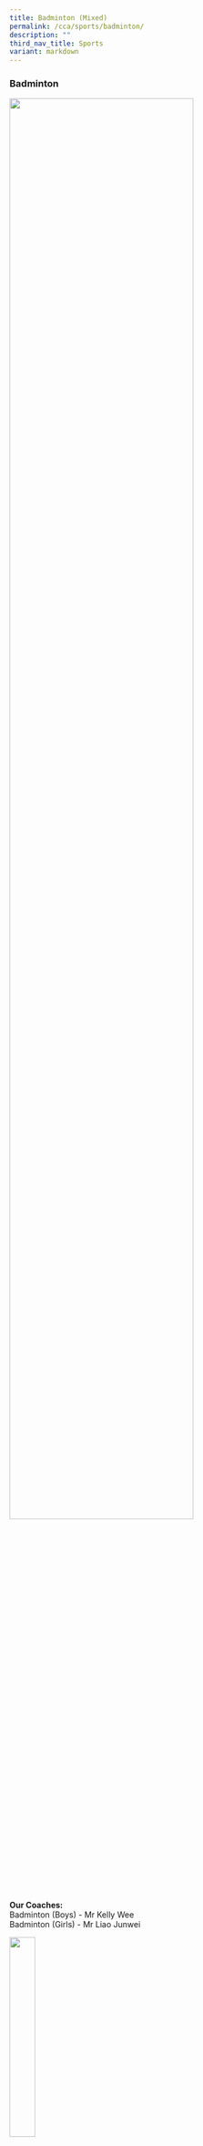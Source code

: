 ```yaml
---
title: Badminton (Mixed)
permalink: /cca/sports/badminton/
description: ""
third_nav_title: Sports
variant: markdown
---
```

<h3>Badminton</h3>
<div class="isomer-image-wrapper">
<img style="width:80%" height="auto" width="100%" src="/images/cca15.gif">
</div>
<p>
<br>
</p>
<p><strong>Our Coaches:</strong>
<br>Badminton (Boys) - Mr Kelly Wee
<br>Badminton (Girls) - Mr Liao Junwei</p>
<div class="isomer-image-wrapper">
<img style="width:30%" height="auto" width="100%" src="/images/CCA/Sports/badminton%20coach%20photo.JPG">
</div>
<p><a href="/files/CCA/Coach%20%20%20Personal%20Achievements/Personal%20Achievements/fmss%20badminton%20coach_liao%20junwei_personal%20achievements.pdf" rel="noopener noreferrer nofollow" target="_blank">Personal Achievements</a>
<br>
<br>
</p>
<ul>
<li>
<p>Details</p>
<p><strong>Training Days &amp; Time:</strong>
<br>
<br>Girls:
<br>Monday : 3.00 pm - 5.30 pm (Sec 1 &amp; 2)&nbsp;
<br>Wednesday: 3.00 pm - 5.30 pm (Sec 3 &amp; 4)
<br>Friday: 2.00 pm - 4.00 pm (Sec 1 &amp; 2) &amp; 3.30 pm - 5.30 pm (Sec
3 &amp; 4)
<br>
<br>
</p>
<p>Boys:
<br>Wednesday: 3.00 pm - 5.30 pm
<br>Friday: 2.30 pm - 5.00 pm
<br>
<br>
</p>
<p><strong>Teachers In Charge:</strong>
<br>
<br>Girls:
<br>Ms Thio Lay Hong (I/C)
<br>Mdm Yee Suet Fong Dawn
<br>
<br>
</p>
<p>Boys:
<br>Mrs Jean Ho (I/C)
<br>Mdm Haliza
<br>Ms Tay Shu-Min, Samantha
<br>
</p>
<p></p>
<ul>
<li>
<p><strong>Overview</strong>
</p>
<p><strong>Vision &amp; Mission<br></strong>
</p>
<p><strong>To develop pupils to become sports leaders who are intrinsically motivated and focused on success. <br><br></strong>
</p>
<p><strong>Highlights<br></strong>
</p>
<p><strong>• Participation in NSG South Zone Badminton Championships and Nationals Championships<br>• Participations in the Methodist Schools Cup<br>• Participation in competitions organised by the Singapore Badminton Association such as the Alpha Age Group Series<br>• Participation in the National Deaf Games<br>• Participation in various other tournaments such as the Wee Kim Wee Badminton Challenge Trophy and Pilot Pen Championships<br>• Friendly matches with other schools</strong>
	
</p><p>&nbsp;</p>
<ul>
<li data-pm-slice="2 5 [&quot;bulletList&quot;,{&quot;tight&quot;:false},&quot;listItem&quot;,{},&quot;bulletList&quot;,{&quot;tight&quot;:false},&quot;listItem&quot;,{},&quot;bulletList&quot;,{&quot;tight&quot;:false}]"><strong>Achievements</strong>
<p>&nbsp;</p>	
<p><strong>2024</strong></p>
<table style="width: 590px;"><colgroup><col><col></colgroup>
<tbody>
<tr style="height: 31px;">
<th rowspan="1" colspan="1" style="width: 215.75px; height: 30px; vertical-align: top;">
<p><strong>NSG South Zone Badminton Championships 2024 - 'B' Div Girls</strong></p>
</th>
<th rowspan="1" colspan="1" style="width: 84.25px; height: 31px; vertical-align: top;">
<p><strong>4th</strong></p>
</th>
</tr>
<tr style="height: 29px;">
<th rowspan="1" colspan="1" style="width: 215.75px; height: 30px; vertical-align: top;">
<p><strong>NSG South Zone Badminton Championships 2024 - 'B' Div Boys</strong></p>
</th>
<th rowspan="1" colspan="1" style="width: 84.25px; height: 29px; vertical-align: top;">
<p><strong>Representation</strong></p>
</th>
</tr>
<tr style="height: 26px;">
<th rowspan="1" colspan="1" style="width: 215.75px; height: 30px; vertical-align: top;">
<p><strong>NSG National Badminton Championships 2024 - 'B' Div Girls</strong></p>
</th>
<th rowspan="1" colspan="1" style="width: 84.25px; height: 26px; vertical-align: top;">
<p><strong>Top 16</strong></p>
</th>
</tr>
<tr style="height: 28px;">
<th rowspan="1" colspan="1" style="width: 215.75px; height: 30px; vertical-align: top;">
<p><strong>Singapore Badminton Challenge 2024 (U-19 Girls Doubles)</strong></p>
</th>
<th rowspan="1" colspan="1" style="width: 84.25px; height: 28px; vertical-align: top;">
<p><strong>Representation</strong></p>
</th>
</tr>
</tbody>
</table>
<p>&nbsp;</p>
<p><strong>2023<br></strong></p>
<table style="width: 590px;"><colgroup><col><col></colgroup>
<tbody>
<tr>
<td rowspan="1" colspan="1" style="width: 462.172px; text-align: left; vertical-align: top;">
<p><strong>NSG South Zone Badminton Championships 2023 - 'B' Div Girls<br></strong></p>
</td>
<td rowspan="1" colspan="1" style="width: 213.828px; text-align: left; vertical-align: top;">
<p><strong>3rd</strong></p>
</td>
</tr>
<tr>
<td rowspan="1" colspan="1" style="width: 462.172px; text-align: left; vertical-align: top;">
<p><strong>NSG South Zone Badminton Championships 2023 - 'B' Div Boys<br></strong></p>
</td>
<td rowspan="1" colspan="1" style="width: 213.828px; text-align: left; vertical-align: top;">
<p><strong>Representation<br></strong></p>
</td>
</tr>
<tr>
<td rowspan="1" colspan="1" style="width: 462.172px; text-align: left; vertical-align: top;">
<p><strong>NSG South Zone Badminton Championships 2023 - 'C' Div Girls<br></strong></p>
</td>
<td rowspan="1" colspan="1" style="width: 213.828px; text-align: left; vertical-align: top;">
<p><strong>Representation<br></strong></p>
</td>
</tr>
<tr>
<td rowspan="1" colspan="1" style="width: 462.172px; text-align: left; vertical-align: top;">
<p><strong>NSG South Zone Badminton Championships 2023 - 'C' Div Boys<br></strong></p>
</td>
<td rowspan="1" colspan="1" style="width: 213.828px; text-align: left; vertical-align: top;">
<p><strong>Representation<br></strong></p>
</td>
</tr>
<tr>
<td rowspan="1" colspan="1" style="width: 462.172px; text-align: left; vertical-align: top;">
<p><strong>NSG National Badminton Championships 2023 - 'B' Div Girls<br></strong></p>
</td>
<td rowspan="1" colspan="1" style="width: 213.828px; text-align: left; vertical-align: top;">
<p><strong>Representation</strong></p>
</td>
</tr>
<tr>
<td rowspan="1" colspan="1" style="width: 462.172px; text-align: left; vertical-align: top;">
<p><strong>Alpha Academy Age Group Series Badminton Championships (U-15 Girls Doubles)<br></strong></p>
</td>
<td rowspan="1" colspan="1" style="width: 213.828px; text-align: left; vertical-align: top;">
<p><strong>Representation<br></strong></p>
</td>
</tr>
</tbody>
</table>
<p><strong>&nbsp;</strong></p>
<p><strong>2022<br></strong></p>
<table style="width: 589px;"><colgroup><col><col></colgroup>
<tbody>
<tr>
<th rowspan="1" colspan="1" style="width: 452.828px; vertical-align: top;">
<p><strong>NSG South Zone Badminton Championships 2022 - 'B' Div Girls (Zonal)</strong></p>
</th>
<th rowspan="1" colspan="1" style="width: 226.172px; vertical-align: top;">
<p><strong>3rd</strong></p>
</th>
</tr>
</tbody>
</table>
<p><strong>&nbsp;</strong></p>
<p><strong>2021<br></strong></p>
<table style="width: 588px;"><colgroup><col><col></colgroup>
<tbody>
<tr>
<th rowspan="1" colspan="1" style="vertical-align: top; width: 386.531px;">
<p><strong>NSG South Zone Badminton Championships 2022 - 'B' Div Girls (Zonal)</strong></p>
</th>
<th rowspan="1" colspan="1" style="vertical-align: top; width: 189.469px;">
<p><strong>2nd</strong></p>
</th>
</tr>
</tbody>
</table>
<p><strong>&nbsp;</strong></p>
<p><strong>2019<br></strong></p>
<table style="width: 588px;"><colgroup><col><col></colgroup>
<tbody>
<tr>
<td rowspan="1" colspan="1" style="width: 954.828px; text-align: left; vertical-align: top;">
<p><strong>NSG South Zone Badminton Championships 2019 - 'B' Div Girls</strong></p>
</td>
<td rowspan="1" colspan="1" style="width: 373.172px; text-align: left; vertical-align: top;">
<p><strong>2nd</strong></p>
</td>
</tr>
<tr>
<td rowspan="1" colspan="1" style="width: 954.828px; text-align: left; vertical-align: top;">
<p><strong>NSG South Zone Badminton Championships 2019 - 'C' Div Girls</strong></p>
</td>
<td rowspan="1" colspan="1" style="width: 373.172px; text-align: left; vertical-align: top;">
<p><strong>2nd</strong></p>
</td>
</tr>
<tr>
<td rowspan="1" colspan="1" style="width: 954.828px; text-align: left; vertical-align: top;">
<p><strong>NSG National Badminton Championships 2019 - 'B' Div Girls</strong></p>
</td>
<td rowspan="1" colspan="1" style="width: 373.172px; text-align: left; vertical-align: top;">
<p><strong>Top 8</strong></p>
</td>
</tr>
<tr>
<td rowspan="1" colspan="1" style="width: 954.828px; text-align: left; vertical-align: top;">
<p><strong>NSG National Badminton Championships 2019 - 'C' Div Girls</strong></p>
</td>
<td rowspan="1" colspan="1" style="width: 373.172px; text-align: left; vertical-align: top;">
<p><strong>Representation</strong></p>
</td>
</tr>
<tr>
<td rowspan="1" colspan="1" style="width: 954.828px; text-align: left; vertical-align: top;">
<p><strong>Alpha Academy Age Group Series Badminton Championships (U15 Girls Singles &amp; Doubles)</strong></p>
</td>
<td rowspan="1" colspan="1" style="width: 373.172px; text-align: left; vertical-align: top;">
<p><strong>Representation</strong></p>
</td>
</tr>
<tr>
<td rowspan="1" colspan="1" style="width: 954.828px; text-align: left; vertical-align: top;">
<p><strong>National Deaf Games (U18 Girls Singles &amp; Women's Doubles)</strong></p>
</td>
<td rowspan="1" colspan="1" style="width: 373.172px; text-align: left; vertical-align: top;">
<p><strong>2nd</strong></p>
</td>
</tr>
<tr>
<td rowspan="1" colspan="1" style="width: 954.828px; text-align: left; vertical-align: top;">
<p><strong>Methodist Schools Cup 2019 (U17)</strong></p>
</td>
<td rowspan="1" colspan="1" style="width: 373.172px; text-align: left; vertical-align: top;">
<p><strong>1st</strong></p>
</td>
</tr>
<tr>
<td rowspan="1" colspan="1" style="width: 954.828px; text-align: left; vertical-align: top;">
<p><strong>Methodist Schools Cup 2019 (U14)</strong></p>
</td>
<td rowspan="1" colspan="1" style="width: 373.172px; text-align: left; vertical-align: top;">
<p><strong>2nd &amp; 4th</strong></p>
</td>
</tr>
<tr>
<td rowspan="1" colspan="1" style="width: 954.828px; text-align: left; vertical-align: top;">
<p><strong>ROMP Badminton Competition (U17)</strong></p>
</td>
<td rowspan="1" colspan="1" style="width: 373.172px; text-align: left; vertical-align: top;">
<p><strong>3rd &amp; Representation</strong></p>
</td>
</tr>
</tbody>
</table>
<p><strong><br><br></strong></p>
<p><strong>2018<br></strong></p>
<table style="width: 585px;"><colgroup><col><col></colgroup>
<tbody>
<tr>
<td rowspan="1" colspan="1" style="width: 387.938px; text-align: left; vertical-align: top;">
<p><strong>Methodist Schools' Badminton Cup 2018 (U15)</strong></p>
</td>
<td rowspan="1" colspan="1" style="width: 190.062px; text-align: left; vertical-align: top;">
<p><strong>3rd</strong></p>
</td>
</tr>
<tr>
<td rowspan="1" colspan="1" style="width: 387.938px;">
<p><strong>Methodist Schools' Badminton Cup 2018 (U18)</strong></p>
</td>
<td rowspan="1" colspan="1" style="width: 190.062px;">
<p><strong>3rd</strong></p>
</td>
</tr>
<tr>
<td rowspan="1" colspan="1" style="width: 387.938px;">
<p><strong>NSG National Badminton Championships 2018 - 'B' Div Girls</strong></p>
</td>
<td rowspan="1" colspan="1" style="width: 190.062px; text-align: left; vertical-align: top;">
<p><strong>Top 8</strong></p>
</td>
</tr>
<tr>
<td rowspan="1" colspan="1" style="width: 387.938px;">
<p><strong>NSG National Badminton Championships 2018 - 'C' Div Girls</strong></p>
</td>
<td rowspan="1" colspan="1" style="width: 190.062px; text-align: left; vertical-align: top;">
<p><strong>Representation</strong></p>
</td>
</tr>
<tr>
<td rowspan="1" colspan="1" style="width: 387.938px;">
<p><strong>NSG South Zone Badminton Championships 2018 - 'B' Div Girls</strong></p>
</td>
<td rowspan="1" colspan="1" style="width: 190.062px; text-align: left; vertical-align: top;">
<p><strong>2nd</strong></p>
</td>
</tr>
<tr>
<td rowspan="1" colspan="1" style="width: 387.938px;">
<p><strong>NSG South Zone Badminton Championships 2018 - 'C' Div Girls</strong></p>
</td>
<td rowspan="1" colspan="1" style="width: 190.062px; text-align: left; vertical-align: top;">
<p><strong>2nd</strong></p>
</td>
</tr>
<tr>
<td rowspan="1" colspan="1" style="width: 387.938px;">
<p><strong>Pilot Pen Championships 2018</strong></p>
</td>
<td rowspan="1" colspan="1" style="width: 190.062px;">
<p><strong>Representation</strong></p>
</td>
</tr>
<tr>
<td rowspan="1" colspan="1" style="width: 387.938px;">
<p><strong>Wee Kim Wee Badminton Challenge Trophy 2018</strong></p>
</td>
<td rowspan="1" colspan="1" style="width: 190.062px;">
<p><strong>2nd (Girls' Team Event)</strong></p>
</td>
</tr>
<tr>
<td rowspan="1" colspan="1" style="width: 387.938px;">
<p><strong>Alpha Academy Age Group Championship 2018 (Girls Singles)</strong></p>
</td>
<td rowspan="1" colspan="1" style="width: 190.062px; text-align: left; vertical-align: top;">
<p><strong>Representation</strong></p>
</td>
</tr>
<tr>
<td rowspan="1" colspan="1" style="width: 387.938px;">
<p><strong>National Deaf Games 2018 (Women's Doubles U18)</strong></p>
</td>
<td rowspan="1" colspan="1" style="width: 190.062px;">
<p><strong>3rd</strong></p>
</td>
</tr>
<tr>
<td rowspan="1" colspan="1" style="width: 387.938px;">
<p><strong>National Deaf Games 2018 (Mixed Doubles)</strong></p>
</td>
<td rowspan="1" colspan="1" style="width: 190.062px;">
<p><strong>2nd</strong></p>
</td>
</tr>
<tr>
<td rowspan="1" colspan="1" style="width: 387.938px;">
<p><strong>National Deaf Games 2018 (Women's Singles U18)</strong></p>
</td>
<td rowspan="1" colspan="1" style="width: 190.062px;">
<p><strong>Representation</strong></p>
</td>
</tr>
</tbody>
</table>
<p><strong><br><br></strong></p>
<p><strong>2017<br></strong></p>
<table style="width: 583px;"><colgroup><col><col></colgroup>
<tbody>
<tr>
<td rowspan="1" colspan="1" style="width: 385.359px;">
<p><strong>Alpha Academy Age Group Badminton Championships 2017</strong></p>
</td>
<td rowspan="1" colspan="1" style="width: 186.641px; text-align: left; vertical-align: top;">
<p><strong>3rd (Girls' Singles 14&amp;U)</strong></p>
</td>
</tr>
<tr>
<td rowspan="1" colspan="1" style="width: 385.359px;">
<p><strong>Methodist Schools' Badminton Cup 2017</strong></p>
</td>
<td rowspan="1" colspan="1" style="width: 186.641px;">
<p><strong>Representation</strong></p>
</td>
</tr>
<tr>
<td rowspan="1" colspan="1" style="width: 385.359px;">
<p><strong>NSG National Badminton Championships 2017 - 'C' Div Girls</strong></p>
</td>
<td rowspan="1" colspan="1" style="width: 186.641px; text-align: left; vertical-align: top;">
<p><strong>Representation</strong></p>
</td>
</tr>
<tr>
<td rowspan="1" colspan="1" style="width: 385.359px;">
<p><strong>NSG South Zone Badminton Championships 2017 - 'B' Div Boys</strong></p>
</td>
<td rowspan="1" colspan="1" style="width: 186.641px; text-align: left; vertical-align: top;">
<p><strong>Representation</strong></p>
</td>
</tr>
<tr>
<td rowspan="1" colspan="1" style="width: 385.359px;">
<p><strong>NSG South Zone Badminton Championships 2017 - 'B' Div Girls</strong></p>
</td>
<td rowspan="1" colspan="1" style="width: 186.641px; text-align: left; vertical-align: top;">
<p><strong>Representation</strong></p>
</td>
</tr>
<tr>
<td rowspan="1" colspan="1" style="width: 385.359px;">
<p><strong>NSG South Zone Badminton Championships 2017 - 'C' Div Girls</strong></p>
</td>
<td rowspan="1" colspan="1" style="width: 186.641px; text-align: left; vertical-align: top;">
<p><strong>2nd</strong></p>
</td>
</tr>
<tr>
<td rowspan="1" colspan="1" style="width: 385.359px;">
<p><strong>Pilot Pen Championships 2017</strong></p>
</td>
<td rowspan="1" colspan="1" style="width: 186.641px;">
<p><strong>Representation</strong></p>
</td>
</tr>
<tr>
<td rowspan="1" colspan="1" style="width: 385.359px;">
<p><strong>SBA Badminton Academy @ActiveSG Inter-School Competition 2017</strong></p>
</td>
<td rowspan="1" colspan="1" style="width: 186.641px; text-align: left; vertical-align: top;">
<p><strong>Top 4</strong></p>
</td>
</tr>
<tr>
<td rowspan="1" colspan="1" style="width: 385.359px;">
<p><strong>Temasek Club Badminton Championships 2017</strong></p>
</td>
<td rowspan="1" colspan="1" style="width: 186.641px;">
<p><strong>Representation</strong></p>
</td>
</tr>
<tr>
<td rowspan="1" colspan="1" style="width: 385.359px;">
<p><strong>Wee Kim Wee Badminton Challenge Trophy 2017</strong></p>
</td>
<td rowspan="1" colspan="1" style="width: 186.641px; text-align: left; vertical-align: top;">
<p><strong>3rd</strong></p>
</td>
</tr>
</tbody>
</table>
</li>
</ul>
<p>&nbsp;</p></li></ul></li></ul>